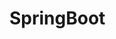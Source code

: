 # SpringBoot
                                                                                            